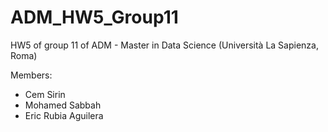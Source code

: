 # ADM_HW5_Group11
HW5 of group 11 of ADM - Master in Data Science (Università La Sapienza, Roma)

Members:
- Cem Sirin
- Mohamed Sabbah
- Eric Rubia Aguilera
